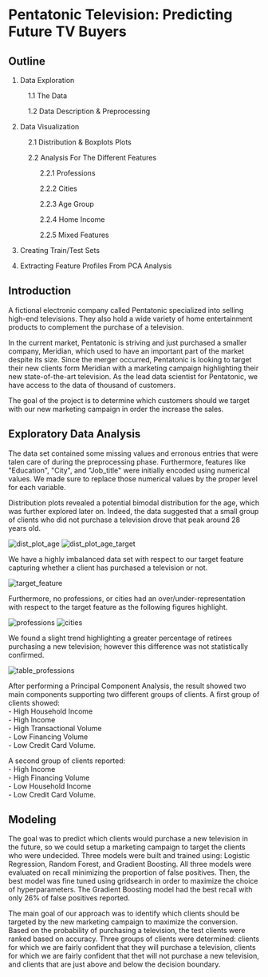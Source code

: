 # Pentatonic Television: Predicting Future TV Buyers

## Outline
1. Data Exploration<br/>
    
   &nbsp;&nbsp;&nbsp;&nbsp;1.1 The Data
    
   &nbsp;&nbsp;&nbsp;&nbsp;1.2 Data Description & Preprocessing<br/>

2. Data Visualization<br/>
   
   &nbsp;&nbsp;&nbsp;&nbsp;2.1 Distribution & Boxplots Plots
     
   &nbsp;&nbsp;&nbsp;&nbsp;2.2 Analysis For The Different Features
   
   &nbsp;&nbsp;&nbsp;&nbsp;&nbsp;&nbsp;&nbsp;&nbsp;&nbsp;&nbsp;2.2.1 Professions<br/>
         
   &nbsp;&nbsp;&nbsp;&nbsp;&nbsp;&nbsp;&nbsp;&nbsp;&nbsp;&nbsp;2.2.2 Cities<br/>
         
   &nbsp;&nbsp;&nbsp;&nbsp;&nbsp;&nbsp;&nbsp;&nbsp;&nbsp;&nbsp;2.2.3 Age Group<br/>
         
   &nbsp;&nbsp;&nbsp;&nbsp;&nbsp;&nbsp;&nbsp;&nbsp;&nbsp;&nbsp;2.2.4 Home Income<br/>
      
   &nbsp;&nbsp;&nbsp;&nbsp;&nbsp;&nbsp;&nbsp;&nbsp;&nbsp;&nbsp;2.2.5 Mixed Features<br/>       

3. Creating Train/Test Sets<br/>

4. Extracting Feature Profiles From PCA Analysis<br/>


## Introduction

A fictional electronic company called Pentatonic specialized into selling high-end televisions. They also hold a wide variety of home entertainment products to complement the purchase of a television.

In the current market, Pentatonic is striving and just purchased a smaller company, Meridian, which used to have an important part of the market despite its size. Since the merger occurred, Pentatonic is looking to target their new clients form Meridian with a marketing campaign highlighting their new state-of-the-art television. As the lead data scientist for Pentatonic, we have access to the data of thousand of customers.

The goal of the project is to determine which customers should we target with our new marketing campaign in order the increase the sales.

## Exploratory Data Analysis
The data set contained some missing values and erronous entries that were talen care of during the preprocessing phase. Furthermore, features like "Education", "City", and "Job_title" were initially encoded using numerical values. We made sure to replace those numerical values by the proper level for each variable.

Distribution plots revealed a potential bimodal distribution for the age, which was further explored later on. Indeed, the data suggested that a small group of clients who did not purchase a television drove that peak around 28 years old.

![dist_plot_age](https://user-images.githubusercontent.com/24415049/139962243-dc2a8f8c-df73-4c2e-9e4e-f94be5bfd4a7.png)
![dist_plot_age_target](https://user-images.githubusercontent.com/24415049/139962427-0e966362-1ded-4fa8-8b70-d0158367b484.png)

We have a highly imbalanced data set with respect to our target feature capturing whether a client has purchased a television or not.

![target_feature](https://user-images.githubusercontent.com/24415049/139962785-60c875b3-d796-45a8-8013-c7918e07e131.png)

Furthermore, no professions, or cities had an over/under-representation with respect to the target feature as the following figures highlight.

![professions](https://user-images.githubusercontent.com/24415049/139963143-6e45ad58-e4f1-4e31-aed0-ebe43739ac12.png) ![cities](https://user-images.githubusercontent.com/24415049/139963148-e5e885b5-32a5-4bb7-9bea-a005fafaf6e7.png)

We found a slight trend highlighting a greater percentage of retirees purchasing a new television; however this difference was not statistically confirmed.

![table_professions](https://user-images.githubusercontent.com/24415049/139963498-b48d3eca-7595-445d-b767-3553496f4b1b.png)


After performing a Principal Component Analysis, the result showed two main components supporting two different groups of clients.
A first group of clients showed:<br/>
    - High Household Income<br/>
    - High Income<br/>
    - High Transactional Volume<br/>
    - Low Financing Volume<br/>
    - Low Credit Card Volume.<br/>
    
A second group of clients reported:<br/>
    - High Income<br/>
    - High Financing Volume<br/>
    - Low Household Income<br/>
    - Low Credit Card Volume.<br/>
    
## Modeling
The goal was to predict which clients would purchase a new television in the future, so we could setup a marketing campaign to target the clients who were undecided.
Three models were built and trained using: Logistic Regression, Random Forest, and Gradient Boosting. All three models were evaluated on recall minimizing the proportion of false positives. Then, the best model was fine tuned using gridsearch in order to maximize the choice of hyperparameters. 
The Gradient Boosting model had the best recall with only 26% of false positives reported.


The main goal of our approach was to identify which clients should be targeted by the new marketing campaign to maximize the conversion. Based on the probability of purchasing a television, the test clients were ranked based on accuracy. Three groups of clients were determined: clients for which we are fairly confident that they will purchase a television, clients for which we are fairly confident that thet will not purchase a new television, and clients that are just above and below the decision boundary.


